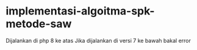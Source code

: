 # implementasi-algoitma-spk-metode-saw

Dijalankan di php 8 ke atas
Jika dijalankan di versi 7 ke bawah bakal error
